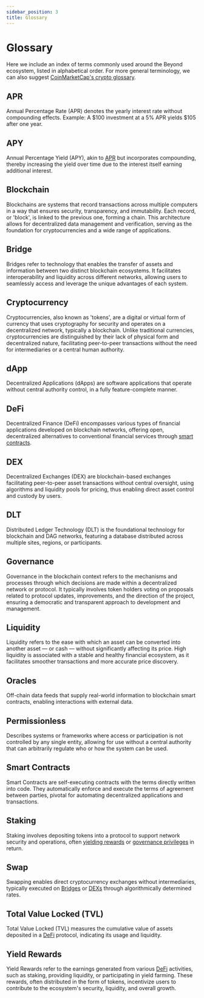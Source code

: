 ```yaml
---
sidebar_position: 3
title: Glossary
---
```


# Glossary

Here we include an index of terms commonly used around the Beyond ecosystem, listed in alphabetical order. For more general terminology, we can also suggest [CoinMarketCap's crypto glossary](https://coinmarketcap.com/alexandria/glossary).

## APR

Annual Percentage Rate (APR) denotes the yearly interest rate without compounding effects. Example: A \$100 investment at a 5% APR yields \$105 after one year.

## APY

Annual Percentage Yield (APY), akin to [APR](#apr) but incorporates compounding, thereby increasing the yield over time due to the interest itself earning additional interest.

## Blockchain

Blockchains are systems that record transactions across multiple computers in a way that ensures security, transparency, and immutability. Each record, or 'block', is linked to the previous one, forming a chain. This architecture allows for decentralized data management and verification, serving as the foundation for cryptocurrencies and a wide range of applications.

## Bridge

Bridges refer to technology that enables the transfer of assets and information between two distinct blockchain ecosystems. It facilitates interoperability and liquidity across different networks, allowing users to seamlessly access and leverage the unique advantages of each system.

## Cryptocurrency

Cryptocurrencies, also known as 'tokens', are a digital or virtual form of currency that uses cryptography for security and operates on a decentralized network, typically a blockchain. Unlike traditional currencies, cryptocurrencies are distinguished by their lack of physical form and decentralized nature, facilitating peer-to-peer transactions without the need for intermediaries or a central human authority.


## dApp

Decentralized Applications (dApps) are software applications that operate without central authority control, in a fully feature-complete manner.

## DeFi

Decentralized Finance (DeFi) encompasses various types of financial applications developed on blockchain networks, offering open, decentralized alternatives to conventional financial services through [smart contracts](#smart-contracts).

## DEX

Decentralized Exchanges (DEX) are blockchain-based exchanges facilitating peer-to-peer asset transactions without central oversight, using algorithms and liquidity pools for pricing, thus enabling direct asset control and custody by users.

## DLT

Distributed Ledger Technology (DLT) is the foundational technology for blockchain and DAG networks, featuring a database distributed across multiple sites, regions, or participants.

## Governance

Governance in the blockchain context refers to the mechanisms and processes through which decisions are made within a decentralized network or protocol. It typically involves token holders voting on proposals related to protocol updates, improvements, and the direction of the project, ensuring a democratic and transparent approach to development and management.

## Liquidity

Liquidity refers to the ease with which an asset can be converted into another asset — or cash — without significantly affecting its price. High liquidity is associated with a stable and healthy financial ecosystem, as it facilitates smoother transactions and more accurate price discovery.

## Oracles

Off-chain data feeds that supply real-world information to blockchain smart contracts, enabling interactions with external data.

## Permissionless

Describes systems or frameworks where access or participation is not controlled by any single entity, allowing for use without a central authority that can arbitrarily regulate who or how the system can be used.

## Smart Contracts

Smart Contracts are self-executing contracts with the terms directly written into code. They automatically enforce and execute the terms of agreement between parties, pivotal for automating decentralized applications and transactions.

## Staking

Staking involves depositing tokens into a protocol to support network security and operations, often [yielding rewards](#yield-rewards) or [governance privileges](#governance) in return.

## Swap

Swapping enables direct cryptocurrency exchanges without intermediaries, typically executed on [Bridges](#bridge) or [DEXs](#dex) through algorithmically determined rates.

## Total Value Locked (TVL)

Total Value Locked (TVL) measures the cumulative value of assets deposited in a [DeFi](#defi) protocol, indicating its usage and liquidity.

## Yield Rewards

Yield Rewards refer to the earnings generated from various [DeFi](#defi) activities, such as staking, providing liquidity, or participating in yield farming. These rewards, often distributed in the form of tokens, incentivize users to contribute to the ecosystem's security, liquidity, and overall growth.
